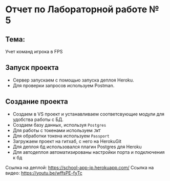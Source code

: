 # Отчет по Лабораторной работе № 5  

## Тема:  
Учет команд игрока в FPS

## Запуск проекта  
- Сервер запускаем с помощью запуска деплоя Heroku.  
- Для проверки запросов используем Postman. 

## Создание проекта  
- Создаем в VS проект и устанавливаем соответсвующие модули для удобства работы с БД.  
- Создаем базу данных, используя `Postgres`
- Для работы с токенами используем `JWT`
- Для обработки токена используем `Passport`
- Загружаем проект на гитхаб, с него на HerokuGit
- Для деплоя бд использовался плагин Postgres для Heroku
- Для автодеплоя автоматизированы настройки порта и подключения к бд
 
Ссылка на деплой: https://school-app-ip.herokuapp.com/
Ссылка на видео: https://youtu.be/wffsPE-fyTc
